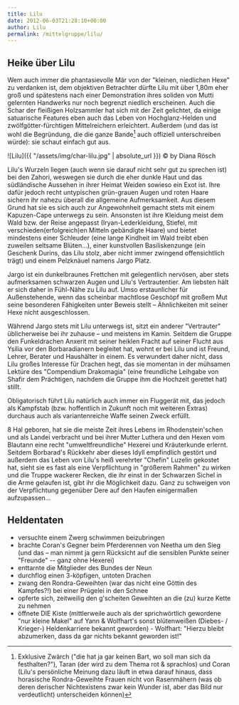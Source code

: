 ```yaml
---
title: Lilu
date: 2012-06-03T21:28:10+00:00
author: Lilu
permalink: /mittelgruppe/lilu/
---
```


## Heike über Lilu

Wem auch immer die phantasievolle Mär von der "kleinen, niedlichen Hexe" zu verdanken ist, dem objektiven Betrachter dürfte Lilu mit über 1,80m eher groß und spätestens nach einer Demonstration ihres soliden von Mutti gelernten Handwerks nur noch begrenzt niedlich erscheinen. Auch die Schar der fleißigen Holzsammler hat sich mit der Zeit gelichtet, da einige satuarische Features eben auch das Leben von Hochglanz-Helden und zwölfgötter-fürchtigen Mittelreichern erleichtert. Außerdem (und das ist wohl die Begründung, die die ganze Bande[^ohne] auch offiziell unterschreiben würde): sie schaut einfach gut aus.

![Lilu]({{ "/assets/img/char-lilu.jpg" | absolute_url }})
© by Diana Rösch

Lilu's Wurzeln liegen (auch wenn sie darauf nicht sehr gut zu sprechen ist) bei den Zahori, weswegen sie durch die eher dunkle Haut und das südländische Aussehen in ihrer Heimat Weiden sowieso ein Exot ist. Ihre dafür jedoch recht untypischen grün-grauen Augen und roten Haare sichern ihr nahezu überall die allgemeine Aufmerksamkeit. Aus diesem Grund hat sie es sich auch zur Angewohnheit gemacht stets mit einem Kapuzen-Cape unterwegs zu sein. Ansonsten ist ihre Kleidung meist dem Wald bzw. der Reise angepasst (Iryan-Lederkleidung, Stiefel, mit verschieden(erfolgreich)en Mitteln gebändigte Haare) und bietet mindestens einer Schleuder (eine lange Kindheit im Wald treibt eben zuweilen seltsame Blüten...), einer kunstvollen Basiliskenzunge (ein Geschenk Durins, das Lilu stolz, aber nicht immer zwingend offensichtlich trägt) und einem Pelzknäuel namens Jargo Platz.

Jargo ist ein dunkelbraunes Frettchen mit gelegentlich nervösen, aber stets aufmerksamen schwarzen Augen und Lilu's Vertrautentier. Am liebsten hält er sich daher in Fühl-Nähe zu Lilu auf. Umso erstaunlicher für Außenstehende, wenn das scheinbar machtlose Geschöpf mit großem Mut seine besonderen Fähigkeiten unter Beweis stellt – Ähnlichkeiten mit seiner Hexe nicht ausgeschlossen.

Während Jargo stets mit Lilu unterwegs ist, sitzt ein anderer "Vertrauter" üblicherweise bei ihr zuhause – und meistens im Kamin. Seitdem die Gruppe den Funkeldrachen Anxerit mit seiner heiklen Fracht auf seiner Flucht aus Ysilia vor den Borbaradianern begleitet hat, wohnt er bei Lilu und ist Freund, Lehrer, Berater und Haushälter in einem. Es verwundert daher nicht, dass Lilu großes Interesse für Drachen hegt, das sie momentan in der mühsamen Lektüre des "Compendium Drakomagia" (eine freundliche Leihgabe von Shafir dem Prächtigen, nachdem die Gruppe ihm die Hochzeit gerettet hat) stillt.

Obligatorisch führt Lilu natürlich auch immer ein Fluggerät mit, das jedoch als Kampfstab (bzw. hoffentlich in Zukunft noch mit weiteren Extras) durchaus auch als variantenreiche Waffe seinen Zweck erfüllt.

8 Hal geboren, hat sie die meiste Zeit ihres Lebens im Rhodenstein'schen und als Landei verbracht und bei ihrer Mutter Luthera und den Hexen vom Blautann eine recht "umweltfreundliche" Hexerei und Kräuterkunde erlernt. Seitdem Borbarad's Rückkehr aber dieses Idyll empfindlich gestört und außerdem das Leben von Lilu's heiß verehrter "Chefin" Luzelin gekostet hat, sieht sie es fast als eine Verpflichtung in "größerem Rahmen" zu wirken und die Truppe wackerer Recken, die ihr einst in der Schwarzen Sichel in die Arme gelaufen ist, gibt ihr die Möglichkeit dazu. Ganz zu schweigen von der Verpflichtung gegenüber Dere auf den Haufen einigermaßen aufzupassen...

## Heldentaten

* versuchte einem Zwerg schwimmen beizubringen
* brachte Coran's Gegner beim Pferderennen von Neetha um den Sieg (und das – man nimmt ja gern Rücksicht auf die sensiblen Punkte seiner "Freunde" -- ganz ohne Hexerei)
* enttarnte die Mitglieder des Bundes der Neun
* durchflog einen 3-köpfigen, untoten Drachen
* zwang den Rondra-Geweihten (war das nicht eine Göttin des Kampfes?!) bei einer Prügelei in den Schnee
* opferte sich, zeitweilig den g'scheiten Geweihten an die (zu) kurze Kette zu nehmen
* öffnete DIE Kiste (mittlerweile auch als der sprichwörtlich gewordene "nur kleine Makel" auf Yann & Wolfhart's sonst blütenweißen (Diebes- / Krieger-) Heldenkarriere bekannt geworden) - Wolfhart: "Hierzu bleibt abzumerken, dass da gar nichts bekannt geworden ist!"

[^ohne]: Exklusive Zwärch ("die hat ja gar keinen Bart, wo soll man sich da festhalten?"), Taran (der wird zu dem Thema rot & sprachlos) und Coran (Lilu's persönliche Meinung dazu läuft in etwa darauf hinaus, dass horasische Rondra-Geweihte Frauen nicht von Rasenmähern (was ob deren derischer Nichtexistens zwar kein Wunder ist, aber das Bild nur verdeutlicht) unterscheiden können)
